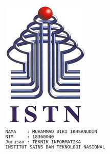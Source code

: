 <html>
<br>
<a href="http://istn.ac.id"><img src="ISTN.jpg"></a>
<pre>
NAMA    : MUHAMMAD DIKI IKHSANUDIN
NIM     : 18360040
Jurusan : TEKNIK INFORMATIKA
INSTITUT SAINS DAN TEKNOLOGI NASIONAL
</pre>
</html>
